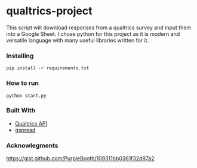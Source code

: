 # qualtrics-project

This script will download responses from a qualtrics survey and input them into a Google Sheet. I chose python for this project as it is modern and versatile language with many useful libraries written for it.

### Installing

```
pip install -r requirements.txt
```

### How to run

```
python start.py 
```

### Built With

* [Qualtrics API](https://api.qualtrics.com/)
* [gspread](https://gspread.readthedocs.io/en/latest/)

### Acknowlegments
https://gist.github.com/PurpleBooth/109311bb0361f32d87a2
